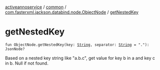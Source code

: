 [activeannoservice](../../index.md) / [common](../index.md) / [com.fasterxml.jackson.databind.node.ObjectNode](index.md) / [getNestedKey](./get-nested-key.md)

# getNestedKey

`fun ObjectNode.getNestedKey(key: `[`String`](https://kotlinlang.org/api/latest/jvm/stdlib/kotlin/-string/index.html)`, separator: `[`String`](https://kotlinlang.org/api/latest/jvm/stdlib/kotlin/-string/index.html)` = "."): JsonNode?`

Based on a nested key string like "a.b.c", get value for key b in a and key c in b. Null if not found.

